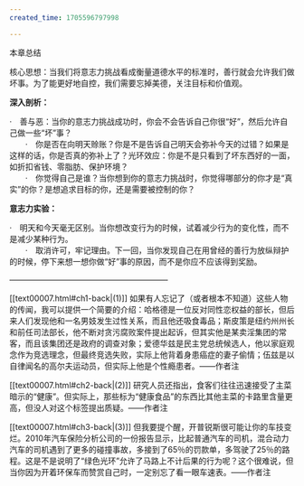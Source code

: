 ```yaml
---
created_time: 1705596797998

---
```

本章总结

核心思想：当我们将意志力挑战看成衡量道德水平的标准时，善行就会允许我们做坏事。为了能更好地自控，我们需要忘掉美德，关注目标和价值观。

**深入剖析：**

·　善与恶：当你的意志力挑战成功时，你会不会告诉自己你很“好”，然后允许自己做一些“坏”事？  
　　·　你是否在向明天赊账？你是不是告诉自己明天会弥补今天的过错？如果是这样的话，你是否真的弥补上了？光环效应：你是不是只看到了坏东西好的一面，如折扣省钱、零脂肪、保护环境？  
　　·　你觉得自己是谁？当你想到你的意志力挑战时，你觉得哪部分的你才是“真实”的你？是想追求目标的你，还是需要被控制的你？

**意志力实验：**

·　明天和今天毫无区别。当你想改变行为的时候，试着减少行为的变化性，而不是减少某种行为。  
　　·　取消许可，牢记理由。下一回，当你发现自己在用曾经的善行为放纵辩护的时候，停下来想一想你做“好”事的原因，而不是你应不应该得到奖励。

————————————————————

[[text00007.html#ch1-back\|(1)]] 如果有人忘记了（或者根本不知道）这些人物的传闻，我可以提供一个简要的介绍：哈格德是一位反对同性恋权益的部长，但后来人们发现他和一名男妓发生过性关系，而且他还吸食毒品；斯皮策是纽约州州长和前任司法部长，他不断对贪污腐败案件提出起诉，但其实他是某卖淫集团的常客，而且该集团还是政府的调查对象；爱德华兹是民主党总统候选人，他以家庭观念作为竞选理念，但最终竞选失败，实际上他背着身患癌症的妻子偷情；伍兹是以自律闻名的高尔夫运动员，但实际上他是个性瘾患者。——作者注

[[text00007.html#ch2-back\|(2)]] 研究人员还指出，食客们往往迅速接受了主菜暗示的“健康”。但实际上，那些标为“健康食品”的东西比其他主菜的卡路里含量更高，但没人对这个标签提出质疑。——作者注

[[text00007.html#ch3-back\|(3)]] 但我要提个醒，开普锐斯很可能让你的车技变烂。2010年汽车保险分析公司的一份报告显示，比起普通汽车的司机，混合动力汽车的司机遇到了更多的碰撞事故，多接到了65％的罚款单，多驾驶了25％的路程。这是不是说明了“绿色光环”允许了马路上不计后果的行为呢？这个很难说，但当你因为开着环保车而赞赏自己时，一定别忘了看一眼车速表。——作者注